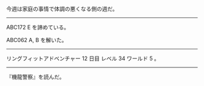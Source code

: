 今週は家庭の事情で体調の悪くなる側の週だ。

---

ABC172 E を諦めている。

ABC062 A, B を解いた。

---

リングフィットアドベンチャー 12 日目 レベル 34 ワールド 5 。

---

『機龍警察』を読んだ。
